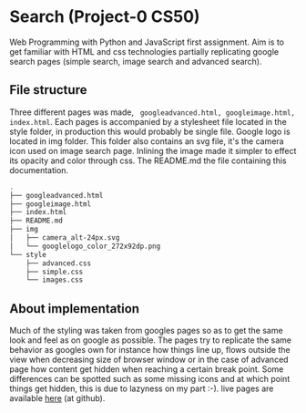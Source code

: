 # Search (Project-0  CS50)
Web Programming with Python and JavaScript first assignment.
Aim is to get familiar with HTML and css technologies partially 
replicating google search pages (simple search, image search and
advanced search). 

## File structure

Three different pages was made, ` googleadvanced.html, googleimage.html, index.html`. Each pages is accompanied by a
stylesheet file located in the style folder, in production this would probably be single file. Google logo is located in img folder. This folder also contains an svg file, it's the camera icon used on image search page. Inlining the image made it simpler to effect its opacity and color through css. The README.md the file containing this documentation.    

```bash
.
├── googleadvanced.html
├── googleimage.html
├── index.html
├── README.md
├── img
│   ├── camera_alt-24px.svg
│   └── googlelogo_color_272x92dp.png
└── style
    ├── advanced.css
    ├── simple.css
    └── images.css
```
 
## About implementation

Much of the styling was taken from googles pages so as to get the same look and feel as on google as possible. The pages try to replicate the same behavior as googles own for instance how things line up, flows outside the view when decreasing size of browser window or in the case of advanced page how content
get hidden when reaching a certain break point. Some 
differences can be spotted  such as some missing icons and at which point things get hidden, this is due to lazyness on my part :-). live pages are available [here](https://janva-harvard.github.io/search/) (at github).




